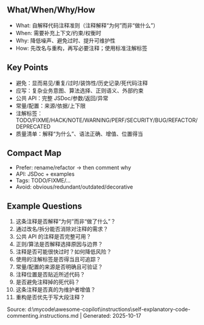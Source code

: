 ## What/When/Why/How
- What: 自解释代码注释准则（注释解释“为何”而非“做什么”）
- When: 需要补充上下文/约束/权衡时
- Why: 降低噪声、避免过时、提升可维护性
- How: 先改名与重构，再写必要注释；使用标准注解标签

## Key Points
- 避免：显而易见/重复/过时/装饰性/历史记录/死代码注释
- 应写：复杂业务意图、算法选择、正则语义、外部约束
- 公共 API：完整 JSDoc/参数/返回/异常
- 常量/配置：来源/依据/上下限
- 注解标签：TODO/FIXME/HACK/NOTE/WARNING/PERF/SECURITY/BUG/REFACTOR/DEPRECATED
- 质量清单：解释“为什么”、语法正确、增值、位置得当

## Compact Map
- Prefer: rename/refactor → then comment why
- API: JSDoc + examples
- Tags: TODO/FIXME/…
- Avoid: obvious/redundant/outdated/decorative

## Example Questions
1) 这条注释是否解释“为何”而非“做了什么”？
2) 通过改名/拆分能否消除对注释的需求？
3) 公共 API 的注释是否完整可用？
4) 正则/算法是否解释选择原因与边界？
5) 注释是否可能很快过时？如何降低风险？
6) 使用的注解标签是否得当且可追踪？
7) 常量/配置的来源是否明确且可验证？
8) 注释位置是否贴近所述代码？
9) 是否避免注释掉的死代码？
10) 这条注释是否真的为维护者增值？
11) 重构是否优先于写大段注释？

Source: d:\mycode\awesome-copilot\instructions\self-explanatory-code-commenting.instructions.md | Generated: 2025-10-17
